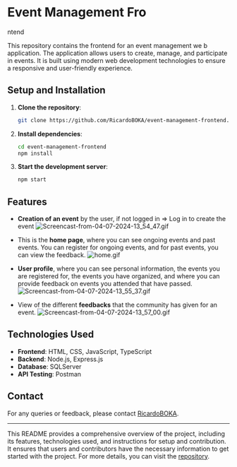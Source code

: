 # Event Management Fro
ntend

This repository contains the frontend for an event management we
b application. The application allows users to create, manage, and participate in events. It is built using modern web development technologies to ensure a responsive and user-friendly experience.


## Setup and Installation

1. **Clone the repository**:
   ```sh
   git clone https://github.com/RicardoBOKA/event-management-frontend.git
   ```
2. **Install dependencies**:
   ```sh
   cd event-management-frontend
   npm install
   ```
3. **Start the development server**:
   ```sh
   npm start
   ```




## Features

- **Creation of an event** by the user, if not logged in => Log in to create the event
![Screencast-from-04-07-2024-13_54_47.gif](Screencast-from-04-07-2024-13_54_47.gif)

- This is the **home page**, where you can see ongoing events and past events. You can register for ongoing events, and for past events, you can view the feedback.
![home.gif](home.gif)

- **User profile**, where you can see personal information, the events you are registered for, the events you have organized, and where you can provide feedback on events you attended that have passed.
![Screencast-from-04-07-2024-13_55_37.gif](Screencast-from-04-07-2024-13_55_37.gif)

- View of the different **feedbacks** that the community has given for an event.
![Screencast-from-04-07-2024-13_57_00.gif](Screencast-from-04-07-2024-13_57_00.gif)

## Technologies Used

- **Frontend**: HTML, CSS, JavaScript, TypeScript
- **Backend**: Node.js, Express.js
- **Database**: SQLServer
- **API Testing**: Postman

## Contact

For any queries or feedback, please contact [RicardoBOKA](https://github.com/RicardoBOKA).

---

This README provides a comprehensive overview of the project, including its features, technologies used, and instructions for setup and contribution. It ensures that users and contributors have the necessary information to get started with the project. For more details, you can visit the [repository](https://github.com/RicardoBOKA/event-management-frontend).
